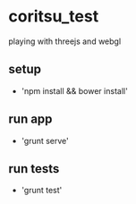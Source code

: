 coritsu_test
============

playing with threejs and webgl

## setup
* 'npm install && bower install'

## run app
* 'grunt serve'

## run tests
* 'grunt test'
